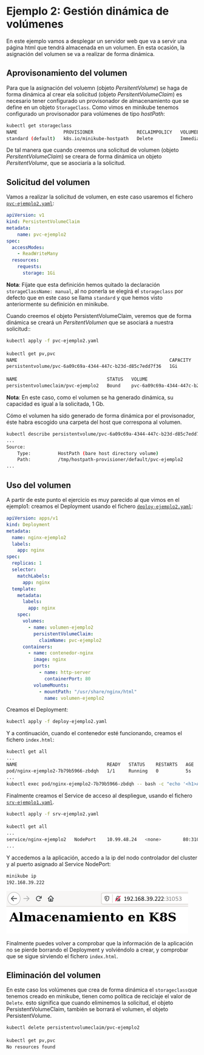 # Ejemplo 2: Gestión dinámica de volúmenes

En este ejemplo vamos a desplegar un servidor web que va a servir una página html que tendrá almacenada en un volumen. En esta ocasión, la asignación del volumen se va a realizar de forma dinámica.

## Aprovisonamiento del volumen

Para que la asignación del voluemn (objeto *PersitentVolume*) se haga de forma dinámica al crear ela solicitud (objeto *PersitentVolumeClaim*) es necesario tener configurado un provisonador de almacenamiento que se define en un objeto `StorageClass`. Como vimos en minikube tenemos configurado un provisonador para volúmenes de tipo *hostPath*:

```bash
kubectl get storageclass
NAME                 PROVISIONER                RECLAIMPOLICY   VOLUMEBINDINGMODE   ALLOWVOLUMEEXPANSION   AGE
standard (default)   k8s.io/minikube-hostpath   Delete          Immediate           false                  46d
```

De tal manera que cuando creemos una solicitud de volumen (objeto *PersitentVolumeClaim*) se creara de forma dinámica un objeto *PersitentVolume*, que se asociaría a la solicitud.

## Solicitud del volumen

Vamos a realizar la solicitud de volumen, en este caso usaremos el fichero [`pvc-ejemplo2.yaml`](files/ejemplo2/pvc-ejemplo2.yaml):

```yaml
apiVersion: v1
kind: PersistentVolumeClaim
metadata:
    name: pvc-ejemplo2
spec:
  accessModes:
    - ReadWriteMany
  resources:
    requests:
      storage: 1Gi
```
**Nota**: Fíjate que esta definición hemos quitado la declaración `storageClassName: manual`, al no ponerla se elegirá el `storageclass` por defecto que en este caso se llama `standard` y que hemos visto anteriormente su definición en minikube.

Cuando creemos el objeto PersistentVolumeClaim, veremos que de forma dinámica se creará un *PersitentVolumen* que se asociará a nuestra solicitud::

```bash
kubectl apply -f pvc-ejemplo2.yaml

kubectl get pv,pvc
NAME                                                        CAPACITY   ACCESS MODES   RECLAIM POLICY   STATUS   CLAIM                  STORAGECLASS   REASON   AGE
persistentvolume/pvc-6a09c69a-4344-447c-b23d-d85c7edd7f36   1Gi        RWX            Delete           Bound    default/pvc-ejemplo2   standard                1s

NAME                                 STATUS   VOLUME                                     CAPACITY   ACCESS MODES   STORAGECLASS   AGE
persistentvolumeclaim/pvc-ejemplo2   Bound    pvc-6a09c69a-4344-447c-b23d-d85c7edd7f36   1Gi        RWX            standard       1s
```
**Nota**: En este caso, como el volumen se ha generado dinámica, su capacidad es igual a la solicitada, 1 Gb.

Cómo el volumen ha sido generado de forma dinámica por el provisonador, éste habra escogido una carpeta del host que correspona al volumen.

```bash
kubectl describe persistentvolume/pvc-6a09c69a-4344-447c-b23d-d85c7edd7f36
...
Source:
    Type:          HostPath (bare host directory volume)
    Path:          /tmp/hostpath-provisioner/default/pvc-ejemplo2
...
```

## Uso del volumen

A partir de este punto el ejercicio es muy parecido al que vimos en el ejemplo1: creamos el Deployment usando el fichero [`deploy-ejemplo2.yaml`](files/ejemplo1/deploy-ejemplo2.yaml):

```yaml
apiVersion: apps/v1
kind: Deployment
metadata:
  name: nginx-ejemplo2
  labels:
    app: nginx
spec:
  replicas: 1
  selector:
    matchLabels:
      app: nginx
  template:
    metadata:
      labels:
        app: nginx
    spec:
      volumes:
        - name: volumen-ejemplo2
          persistentVolumeClaim:
            claimName: pvc-ejemplo2
      containers:
        - name: contenedor-nginx
          image: nginx
          ports:
            - name: http-server
              containerPort: 80
          volumeMounts:
            - mountPath: "/usr/share/nginx/html"
              name: volumen-ejemplo2
```

Creamos el Deployment:

```bash
kubectl apply -f deploy-ejemplo2.yaml
```

Y a continuación, cuando el contenedor esté funcionando, creamos el fichero `index.html`:

```bash
kubectl get all
...
NAME                                 READY   STATUS    RESTARTS   AGE
pod/nginx-ejemplo2-7b79b5966-zbdqh   1/1     Running   0          5s
...
kubectl exec pod/nginx-ejemplo2-7b79b5966-zbdqh -- bash -c "echo '<h1>Almacenamiento en K8S</h1>' > /usr/share/nginx/html/index.html"
```
Finalmente creamos el Service de acceso al despliegue, usando el fichero [`srv-ejemplo1.yaml`](files/ejemplo1/srv-ejemplo1.yaml).

```bash
kubectl apply -f srv-ejemplo2.yaml

kubectl get all
...
service/nginx-ejemplo2   NodePort    10.99.48.24   <none>        80:31053/TCP   3s
...
```

Y accedemos a la aplicación, accedo a la ip del nodo controlador del cluster y al puerto asignado al Service NodePort:

```bash
minikube ip
192.168.39.222
```

![volumen](img/volumen2.png)

Finalmente puedes volver a comprobar que la información de la aplicación no se pierde borrando el Deployment y volviéndolo a crear, y comprobar que se sigue sirviendo el fichero `index.html`.

## Eliminación del volumen

En este caso los volúmenes que crea de forma dinámica el `storageclass`que tenemos creado en minikube, tienen como política de reciclaje el valor de `Delete`. esto significa que cuando eliminemos la solicitud, el objeto PersistentVolumeClaim, también se borrará el volumen, el objeto PersistentVolume.

```bash
kubectl delete persistentvolumeclaim/pvc-ejemplo2

kubectl get pv,pvc
No resources found
```